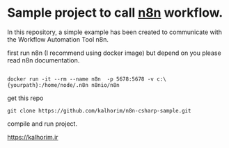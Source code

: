 # Sample project to call [n8n](https://n8n.io/) workflow.

In this repository, a simple example has been created to communicate with the Workflow Automation Tool n8n.

first run n8n (I recommend using docker image) but depend on you please read n8n documentation.

```docker

docker run -it --rm --name n8n 	-p 5678:5678 -v c:\{yourpath}:/home/node/.n8n n8nio/n8n

```
get this repo

```
git clone https://github.com/kalhorim/n8n-csharp-sample.git
```

compile and run project.

https://kalhorim.ir
